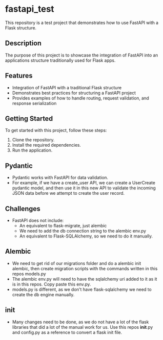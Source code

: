 # fastapi_test

This repository is a test project that demonstrates how to use FastAPI with a Flask structure.

## Description

The purpose of this project is to showcase the integration of FastAPI into an applications structure traditionally used for Flask apps.

## Features

- Integration of FastAPI with a traditional Flask structure
- Demonstrates best practices for structuring a FastAPI project
- Provides examples of how to handle routing, request validation, and response serialization

## Getting Started

To get started with this project, follow these steps:

1. Clone the repository.
2. Install the required dependencies.
3. Run the application.

## Pydantic

- Pydantic works with FastAPI for data validation.
- For example, if we have a create_user API, we can create a UserCreate pydantic model, and then use it in this new API to validate the incoming JSON data before we attempt to create the user record.

## Challenges

- FastAPI does not include:
  - An equivalent to flask-migrate, just alembic
  - We need to add the db connection string to the alembic env.py
  - An equivalent to Flask-SQLAlchemy, so we need to do it manually.

## Alembic

- We need to get rid of our migrations folder and do a alembic init alembic, then create migration scripts with the commands written in this repos models.py
- The alembic env.py will need to have the sqlalchemy uri added to it as it is in this repos. Copy paste this env.py.
- models.py is different, as we don't have flask-sqlalchemy we need to create the db engine manually.

## init

- Many changes need to be done, as we do not have a lot of the flask libraries that did a lot of the manual work for us. Use this repos __init__.py and config.py as a reference to convert a flask init file.